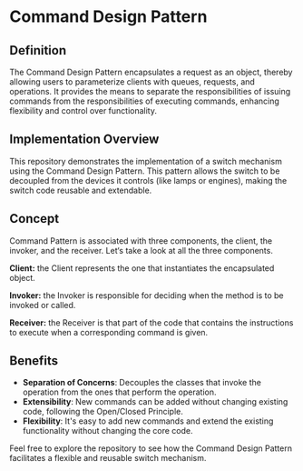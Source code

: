 # Command Design Pattern

## Definition
The Command Design Pattern encapsulates a request as an object, thereby allowing users to parameterize clients with queues, requests, and operations. It provides the means to separate the responsibilities of issuing commands from the responsibilities of executing commands, enhancing flexibility and control over functionality.

## Implementation Overview
This repository demonstrates the implementation of a switch mechanism using the Command Design Pattern. This pattern allows the switch to be decoupled from the devices it controls (like lamps or engines), making the switch code reusable and extendable.

## Concept
Command Pattern is associated with three components, the client, the invoker, and
the receiver. Let‘s take a look at all the three components.

**Client:** the Client represents the one that instantiates the encapsulated object.

**Invoker:** the Invoker is responsible for deciding when the method is to be
invoked or called.

**Receiver:** the Receiver is that part of the code that contains the instructions to
execute when a corresponding command is given.

## Benefits
- **Separation of Concerns**: Decouples the classes that invoke the operation from the ones that perform the operation.
- **Extensibility**: New commands can be added without changing existing code, following the Open/Closed Principle.
- **Flexibility**: It's easy to add new commands and extend the existing functionality without changing the core code.

Feel free to explore the repository to see how the Command Design Pattern facilitates a flexible and reusable switch mechanism.
